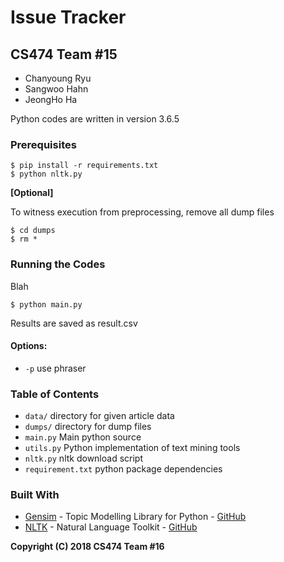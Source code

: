 # Issue Tracker

## CS474 Team #15
- Chanyoung Ryu
- Sangwoo Hahn
- JeongHo Ha

Python codes are written in version 3.6.5

### Prerequisites

```
$ pip install -r requirements.txt
$ python nltk.py
```
**[Optional]**

To witness execution from preprocessing, remove all dump files
```
$ cd dumps
$ rm *
```

### Running the Codes
Blah
```
$ python main.py
```
Results are saved as result.csv

#### Options:
- `-p` use phraser


### Table of Contents
- `data/` directory for given article data
- `dumps/` directory for dump files
- `main.py` Main python source
- `utils.py` Python implementation of text mining tools
- `nltk.py` nltk download script
- `requirement.txt` python package dependencies


### Built With

* [Gensim](https://radimrehurek.com/gensim/) - Topic Modelling Library for Python - [GitHub](https://github.com/RaRe-Technologies/gensim)
* [NLTK](https://www.nltk.org/) - Natural Language Toolkit - [GitHub](https://github.com/nltk/nltk)


**Copyright (C) 2018 CS474 Team #16**
